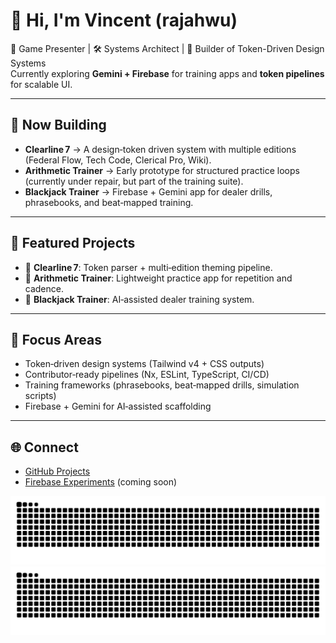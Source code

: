 # 👋 Hi, I'm Vincent (rajahwu)

🎲 Game Presenter | 🛠️ Systems Architect | 🎨 Builder of Token-Driven Design Systems  
Currently exploring **Gemini + Firebase** for training apps and **token pipelines** for scalable UI.

---

## 🚀 Now Building
- **Clearline 7** → A design‑token driven system with multiple editions (Federal Flow, Tech Code, Clerical Pro, Wiki).  
- **Arithmetic Trainer** → Early prototype for structured practice loops (currently under repair, but part of the training suite).  
- **Blackjack Trainer** → Firebase + Gemini app for dealer drills, phrasebooks, and beat‑mapped training.

---

## 📌 Featured Projects
- 🔹 **Clearline 7**: Token parser + multi‑edition theming pipeline.  
- 🔹 **Arithmetic Trainer**: Lightweight practice app for repetition and cadence.  
- 🔹 **Blackjack Trainer**: AI‑assisted dealer training system.

---

## 🧭 Focus Areas
- Token‑driven design systems (Tailwind v4 + CSS outputs)  
- Contributor‑ready pipelines (Nx, ESLint, TypeScript, CI/CD)  
- Training frameworks (phrasebooks, beat‑mapped drills, simulation scripts)  
- Firebase + Gemini for AI‑assisted scaffolding

---

## 🌐 Connect
- [GitHub Projects](https://github.com/rajahwu)  
- [Firebase Experiments](#) (coming soon)  

![GitHub Snake Light](github-snake.svg#gh-light-mode-only)
![GitHub Snake Dark](github-snake-dark.svg#gh-dark-mode-only)

